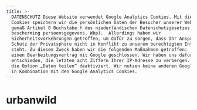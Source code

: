 ```yaml
---
title: >-
  DATENSCHUTZ Diese Website verwendet Google Analytics Cookies. Mit diesen
  Cookies speichern wir die persönlichen Daten der Besucher unserer Website
  gemäß Artikel 8 Buchstabe f des niederländischen Datenschutzgesetzes (Wet
  bescherming persoonsgegevens, Wbp).  Allerdings haben wir
  Sicherheitsvorkehrungen getroffen, um dafür zu sorgen, dass Ihr Anspruch auf
  Schutz der Privatsphäre nicht in Konflikt zu unserem berechtigten Interesse
  steht. Zu diesem Zweck haben wir die folgenden Maßnahmen getroffen:  Wir haben
  einen Bearbeitungsvertrag mit Google geschlossen. Wir haben uns dafür
  entschieden, die letzten acht Ziffern Ihrer IP-Adresse zu verbergen. Wir haben
  die Option „Daten teilen“ deaktiviert. Wir nutzen keine anderen Google-Dienste
  in Kombination mit den Google Analytics Cookies.
---
```



# urbanwild